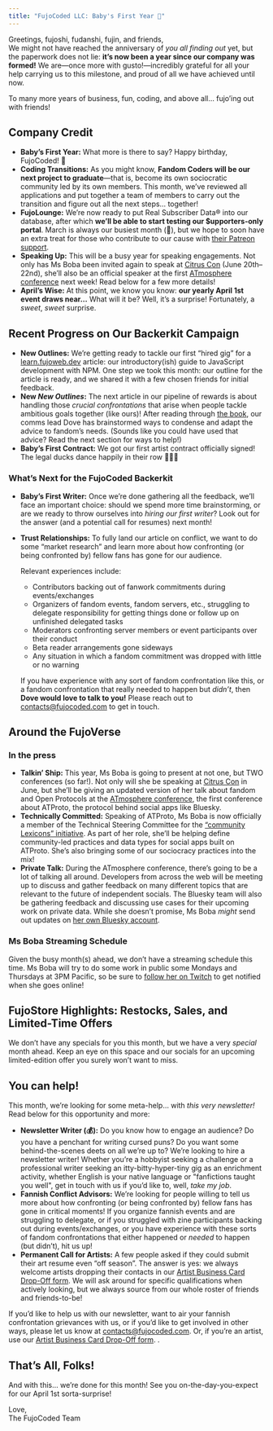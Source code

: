 ```yaml
---
title: "FujoCoded LLC: Baby's First Year 🍼"
---
```


Greetings, fujoshi, fudanshi, fujin, and friends,  
We might not have reached the anniversary of _you all finding out_ yet, but the
paperwork does not lie: **it’s now been a year since our company was formed\!** We
are—once more with gusto\!—incredibly grateful for all your help carrying us to
this milestone, and proud of all we have achieved until now.

To many more years of business, fun, coding, and above all… fujo’ing out with
friends\!


## Company Credit

- **Baby’s First Year:** What more is there to say? Happy birthday, FujoCoded\!
  🍼
- **Coding Transitions:** As you might know, **Fandom Coders will be our next
  project to graduate**—that is, become its own sociocratic community led by its
  own members. This month, we’ve reviewed all applications and put together a
  team of members to carry out the transition and figure out all the next steps…
  together\!
- **FujoLounge:** We’re now ready to put Real Subscriber Data® into our
  database, after which **we’ll be able to start testing our $upporters-only
  portal**. March is always our busiest month (👀), but we hope to soon have an
  extra treat for those who contribute to our cause with [their Patreon
  support](https://www.patreon.com/fujocoded).
- **Speaking Up:** This will be a busy year for speaking engagements. Not only
  has Ms Boba been invited again to speak at [Citrus
  Con](https://www.citruscon.com/) (June 20th–22nd), she’ll also be an official
  speaker at the first [ATmosphere
  conference](https://atprotocol.dev/atmosphereconf/) next week\! Read below for
  a few more details\!
- **April’s Wise:** At this point, we know you know: **our yearly April 1st event
  draws near…** What will it be? Well, it’s a surprise\! Fortunately, a _sweet_,
  _sweet_ surprise.


## Recent Progress on Our Backerkit Campaign

- **New Outlines:** We’re getting ready to tackle our first “hired gig” for a
  [learn.fujoweb.dev](http://learn.fujoweb.dev) article: our introductory(ish)
  guide to JavaScript development with NPM. One step we took this month: our
  outline for the article is ready, and we shared it with a few chosen friends
  for initial feedback.
- **New _New Outlines_:** The next article in our pipeline of rewards is about
  handling those _crucial confrontations_ that arise when people tackle
  ambitious goals together (like ours)\! After reading through [the
  book](https://www.amazon.com/Crucial-Confrontations-Resolving-Promises-Expectations/dp/0071446524),
  our comms lead Dove has brainstormed ways to condense and adapt the advice to
  fandom’s needs. (Sounds like you could have used that advice? Read the next
  section for ways to help\!)
- **Baby’s First Contract:** We got our first artist contract officially
  signed\! The legal ducks dance happily in their row 🦆🦆🦆

### What’s Next for the FujoCoded Backerkit

- **Baby’s First Writer:** Once we’re done gathering all the feedback, we’ll
  face an important choice: should we spend more time brainstorming, or are we
  ready to throw ourselves into _hiring our first writer_? Look out for the
  answer (and a potential call for resumes) next month\!
- **Trust Relationships:** To fully land our article on conflict, we want to do
  some “market research” and learn more about how confronting (or being
  confronted by) fellow fans has gone for our audience.

  Relevant experiences include:

  - Contributors backing out of fanwork commitments during events/exchanges
  - Organizers of fandom events, fandom servers, etc., struggling to delegate
    responsibility for getting things done or follow up on unfinished delegated
    tasks
  - Moderators confronting server members or event participants over their
    conduct
  - Beta reader arrangements gone sideways
  - Any situation in which a fandom commitment was dropped with little or no
    warning

  If you have experience with any sort of fandom confrontation like this, or a
  fandom confrontation that really needed to happen but _didn’t_, then **Dove
  would love to talk to you\!** Please reach out to
  [contacts@fujocoded.com](mailto:contacts@fujocoded.com) to get in touch.


## Around the FujoVerse

### In the press

- **Talkin’ Ship:** This year, Ms Boba is going to present at not one, but TWO
  conferences (so far\!). Not only will she be speaking at [Citrus
  Con](https://www.citruscon.com/) in June, but she’ll be giving an updated
  version of her talk about fandom and Open Protocols at the [ATmosphere
  conference](https://atprotocol.dev/atmosphereconf/), the first conference
  about ATProto, the protocol behind social apps like Bluesky.
- **Technically Committed:** Speaking of ATProto, Ms Boba is now officially a
  member of the Technical Steering Committee for the [“community Lexicons”
  initiative](https://github.com/lexicon-community). As part of her role, she’ll
  be helping define community-led practices and data types for social apps built
  on ATProto. She’s also bringing some of our sociocracy practices into the
  mix\!
- **Private Talk:** During the ATmosphere conference, there’s going to be a lot
  of talking all around. Developers from across the web will be meeting up to
  discuss and gather feedback on many different topics that are relevant to the
  future of independent socials. The Bluesky team will also be gathering
  feedback and discussing use cases for their upcoming work on private data.
  While she doesn’t promise, Ms Boba _might_ send out updates on [her own
  Bluesky account](https://bsky.app/profile/essentialrandom.bsky.social).

### Ms Boba Streaming Schedule

Given the busy month(s) ahead, we don’t have a streaming schedule this time. Ms
Boba will try to do some work in public some Mondays and Thursdays at 3PM
Pacific, so be sure to [follow her on
Twitch](https://www.twitch.tv/essentialrandomness) to get notified when she goes
online\!

## FujoStore Highlights: Restocks, Sales, and Limited-Time Offers

We don’t have any specials for you this month, but we have a very _special_
month ahead. Keep an eye on this space and our socials for an upcoming
limited-edition offer you surely won’t want to miss.

## You can help\!

This month, we’re looking for some meta-help… with _this very newsletter\!_ Read
below for this opportunity and more:

- **Newsletter Writer (💰):** Do you know how to engage an audience? Do you have
  a penchant for writing cursed puns? Do you want some behind-the-scenes deets
  on all we’re up to? We’re looking to hire a newsletter writer\! Whether you’re
  a hobbyist seeking a challenge or a professional writer seeking an
  itty-bitty-hyper-tiny gig as an enrichment activity, whether English is your
  native language or "fanfictions taught you well", get in touch with us if
  you’d like to, well, _take my job_.
- **Fannish Conflict Advisors:** We’re looking for people willing to tell us
  more about how confronting (or being confronted by) fellow fans has gone in
  critical moments\! If you organize fannish events and are struggling to
  delegate, or if you struggled with zine participants backing out during
  events/exchanges, or you have experience with these sorts of fandom
  confrontations that either happened or _needed_ to happen (but didn’t), hit us
  up\!
- **Permanent Call for Artists:** A few people asked if they could submit their
  art resume even “off season”. The answer is yes: we always welcome artists
  dropping their contacts in our [Artist Business Card Drop-Off
  form](https://forms.gle/bvUhPTdxM6nUGwAYA). We will ask around for specific
  qualifications when actively looking, but we always source from our whole
  roster of friends and friends-to-be\!

If you’d like to help us with our newsletter, want to air your fannish
confrontation grievances with us, or if you’d like to get involved in other
ways, please let us know at
[contacts@fujocoded.com](mailto:contacts@fujocoded.com). Or, if you’re an
artist, use our [Artist Business Card Drop-Off
form](https://forms.gle/bvUhPTdxM6nUGwAYA). .


## That’s All, Folks\!

And with this… we’re done for this month\! See you on-the-day-you-expect for our
April 1st sorta-surprise\!

Love,  
The FujoCoded Team
